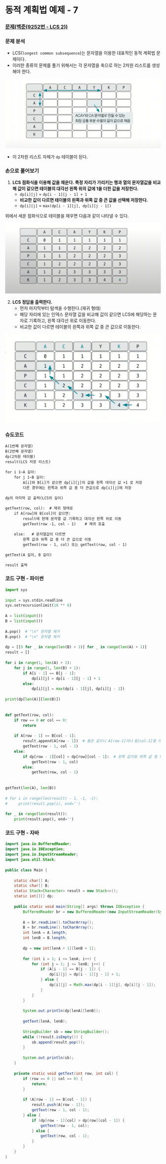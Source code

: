 # 동적 계획법 예제 - 7

### [문제(백준(9252번 - LCS 2))](https://www.acmicpc.net/problem/9252)

### 문제 분석
- LCS(`longest common subsequence`)는 문자열을 이용한 대표적인 동적 계획법 문제이다.
- 이러한 종류의 문제를 풀기 위해서는 각 문자열을 축으로 하는 2차원 리스트를 생성해야 한다.

![img_13.png](image/img_13.png)

- 이 2차원 리스트 자체가 `dp` 테이블이 된다.

### 손으로 풀어보기
1. **LCS 점화식을 이용해 값을 채운다. 특정 자리가 가리키는 행과 열의 문자열값을 비교해 값이 같으면 테이블의 대각선 왼쪽 위의 값에 1을 더한 값을 저장한다.**
   - `dp[i][j]` = `dp[i - 1][j - 1] + 1`
   - **비교한 값이 다르면 테이블의 왼쪽과 위쪽 값 중 큰 값을 선택해 저장한다.**
   - `dp[i][j]` = `max(dp[i - 1][j], dp[i][j - 1])`

위에서 세운 점화식으로 테이블을 채우면 다음과 같이 나타낼 수 있다.

![img_14.png](image/img_14.png)

2. **LCS 정답을 출력한다.**
   - 먼저 마지막부터 탐색을 수행한다.(재귀 형태)
   - 해당 자리에 있는 인덱스 문자열 값을 비교해 값이 같으면 LCS에 해당하는 문자로 기록하고, 왼쪽 대각선 위로 이동한다.
   - 비교한 값이 다르면 테이블의 왼쪽과 위쪽 값 중 큰 값으로 이동한다.

![img_15.png](image/img_15.png)

### 슈도코드
```text
A(1번째 문자열)
B(2번째 문자열)
dp(2차원 테이블)
result(LCS 저장 리스트)

for i 1~A 길이:
    for j 1~B 길이:
        A[i]와 B[i]가 같으면 dp[i][j]의 값을 왼쪽 대각선 값 +1 로 저장
        다른 경우에는 왼쪽과 위쪽 값 중 더 큰값으로 dp[i][j]에 저장

dp의 마지막 값 출력(LCS의 길이)

getText(row, col):  # 재귀 형태로
    if A[row]와 B[col]이 같으면: 
        result에 현재 문자열 값 기록하고 대각선 왼쪽 위로 이동
        getText(row -1, col - 1)    # 재귀 호출
    
    else:   # 문자열값이 다르면
        왼쪽 값과 위쪽 값 중 더 큰 값으로 이동
        getText(row - 1, col) 또는 getText(row, col - 1)

getText(A 길이, B 길이)

result 출력
```

### 코드 구현 - 파이썬
```python
import sys

input = sys.stdin.readline
sys.setrecursionlimit(10 ** 6)

A = list(input())
B = list(input())

A.pop()  # "\n" 문자열 제거
B.pop()  # "\n" 문자열 제거

dp = [[0 for _ in range(len(B) + 1)] for _ in range(len(A) + 1)]
result = []

for i in range(1, len(A) + 1):
    for j in range(1, len(B) + 1):
        if A[i - 1] == B[j - 1]:
            dp[i][j] = dp[i - 1][j - 1] + 1
        else:
            dp[i][j] = max(dp[i - 1][j], dp[i][j - 1])

print(dp[len(A)][len(B)])


def getText(row, col):
    if row == 0 or col == 0:
        return

    if A[row - 1] == B[col - 1]:
        result.append(A[row - 1])  # 둘은 같으니 A[row-1]이나 B[col-1]중 아무거나 저장해도 됨
        getText(row - 1, col - 1)
    else:
        if dp[row - 1][col] > dp[row][col - 1]:  # 왼쪽 값이랑 위쪽 값 중 더 큰 값으로 이동
            getText(row - 1, col)
        else:
            getText(row, col - 1)


getText(len(A), len(B))

# for i in range(len(result) - 1, -1, -1):
#     print(result.pop(i), end='')

for _ in range(len(result)):
    print(result.pop(), end='')
```

### 코드 구현 - 자바
```java
import java.io.BufferedReader;
import java.io.IOException;
import java.io.InputStreamReader;
import java.util.Stack;

public class Main {

    static char[] A;
    static char[] B;
    static Stack<Character> result = new Stack<>();
    static int[][] dp;

    public static void main(String[] args) throws IOException {
        BufferedReader br = new BufferedReader(new InputStreamReader(System.in));

        A = br.readLine().toCharArray();
        B = br.readLine().toCharArray();
        int lenA = A.length;
        int lenB = B.length;

        dp = new int[lenA + 1][lenB + 1];

        for (int i = 1; i <= lenA; i++) {
            for (int j = 1; j <= lenB; j++) {
                if (A[i - 1] == B[j - 1]) {
                    dp[i][j] = dp[i - 1][j - 1] + 1;
                } else {
                    dp[i][j] = Math.max(dp[i - 1][j], dp[i][j - 1]);
                }
            }
        }

        System.out.println(dp[lenA][lenB]);

        getText(lenA, lenB);

        StringBuilder sb = new StringBuilder();
        while (!result.isEmpty()) {
            sb.append(result.pop());
        }
        
        System.out.println(sb);
    }

    private static void getText(int row, int col) {
        if (row == 0 || col == 0) {
            return;
        }

        if (A[row - 1] == B[col - 1]) {
            result.push(A[row - 1]);
            getText(row - 1, col - 1);
        } else {
            if (dp[row - 1][col] > dp[row][col - 1]) {
                getText(row - 1, col);
            } else {
                getText(row, col - 1);
            }
        }
    }
}
```